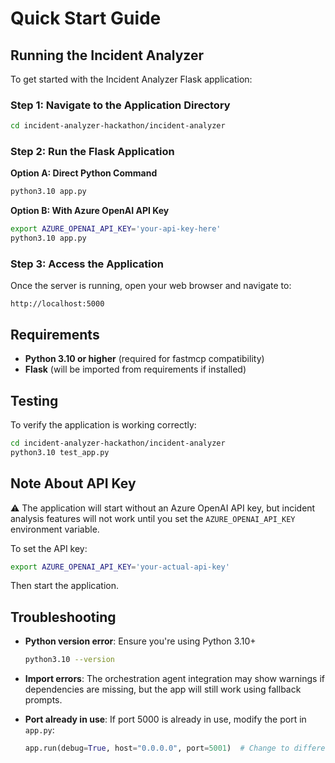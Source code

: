 # Quick Start Guide

## Running the Incident Analyzer

To get started with the Incident Analyzer Flask application:

### Step 1: Navigate to the Application Directory

```bash
cd incident-analyzer-hackathon/incident-analyzer
```

### Step 2: Run the Flask Application

**Option A: Direct Python Command**

```bash
python3.10 app.py
```

**Option B: With Azure OpenAI API Key**

```bash
export AZURE_OPENAI_API_KEY='your-api-key-here'
python3.10 app.py
```

### Step 3: Access the Application

Once the server is running, open your web browser and navigate to:

```
http://localhost:5000
```

## Requirements

- **Python 3.10 or higher** (required for fastmcp compatibility)
- **Flask** (will be imported from requirements if installed)

## Testing

To verify the application is working correctly:

```bash
cd incident-analyzer-hackathon/incident-analyzer
python3.10 test_app.py
```

## Note About API Key

⚠️ The application will start without an Azure OpenAI API key, but incident analysis features will not work until you set the `AZURE_OPENAI_API_KEY` environment variable.

To set the API key:

```bash
export AZURE_OPENAI_API_KEY='your-actual-api-key'
```

Then start the application.

## Troubleshooting

- **Python version error**: Ensure you're using Python 3.10+

  ```bash
  python3.10 --version
  ```

- **Import errors**: The orchestration agent integration may show warnings if dependencies are missing, but the app will still work using fallback prompts.

- **Port already in use**: If port 5000 is already in use, modify the port in `app.py`:
  ```python
  app.run(debug=True, host="0.0.0.0", port=5001)  # Change to different port
  ```
